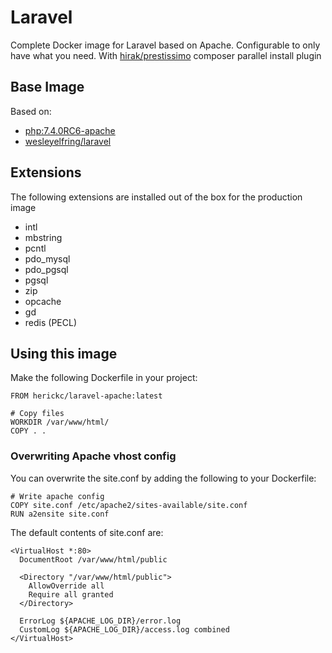# Laravel

Complete Docker image for Laravel based on Apache. Configurable to only have what you need.
With [hirak/prestissimo](https://github.com/hirak/prestissimo) composer parallel install plugin

## Base Image

Based on:

- [php:7.4.0RC6-apache](https://hub.docker.com/_/php/)
- [wesleyelfring/laravel](https://hub.docker.com/r/wesleyelfring/laravel)

## Extensions

The following extensions are installed out of the box for the production image

- intl
- mbstring
- pcntl
- pdo_mysql
- pdo_pgsql
- pgsql
- zip
- opcache
- gd
- redis (PECL)

## Using this image

Make the following Dockerfile in your project:

```
FROM herickc/laravel-apache:latest

# Copy files
WORKDIR /var/www/html/
COPY . .

```

### Overwriting Apache vhost config

You can overwrite the site.conf by adding the following to your Dockerfile:

```
# Write apache config
COPY site.conf /etc/apache2/sites-available/site.conf
RUN a2ensite site.conf
```

The default contents of site.conf are:

```
<VirtualHost *:80>
  DocumentRoot /var/www/html/public

  <Directory "/var/www/html/public">
    AllowOverride all
    Require all granted
  </Directory>

  ErrorLog ${APACHE_LOG_DIR}/error.log
  CustomLog ${APACHE_LOG_DIR}/access.log combined
</VirtualHost>
```
